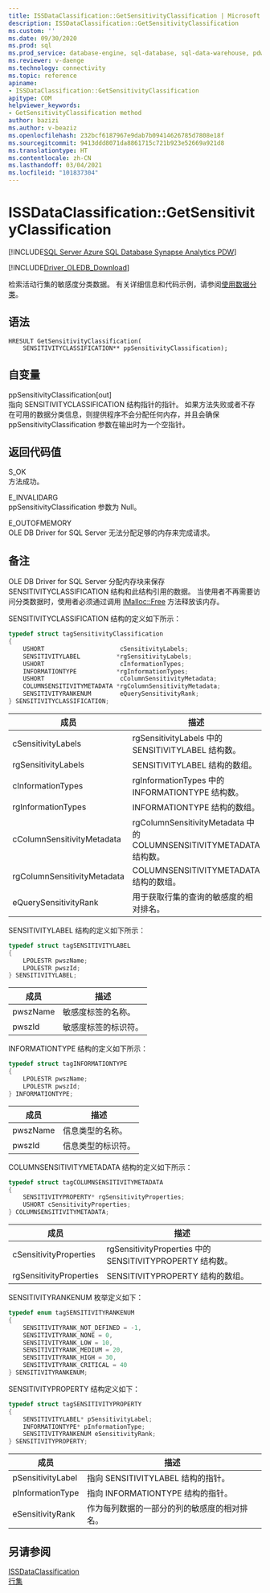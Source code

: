 ```yaml
---
title: ISSDataClassification::GetSensitivityClassification | Microsoft Docs
description: ISSDataClassification::GetSensitivityClassification
ms.custom: ''
ms.date: 09/30/2020
ms.prod: sql
ms.prod_service: database-engine, sql-database, sql-data-warehouse, pdw
ms.reviewer: v-daenge
ms.technology: connectivity
ms.topic: reference
apiname:
- ISSDataClassification::GetSensitivityClassification
apitype: COM
helpviewer_keywords:
- GetSensitivityClassification method
author: bazizi
ms.author: v-beaziz
ms.openlocfilehash: 232bcf6187967e9dab7b09414626785d7808e18f
ms.sourcegitcommit: 9413ddd8071da8861715c721b923e52669a921d8
ms.translationtype: HT
ms.contentlocale: zh-CN
ms.lasthandoff: 03/04/2021
ms.locfileid: "101837304"
---
```

# <a name="issdataclassificationgetsensitivityclassification"></a>ISSDataClassification::GetSensitivityClassification
[!INCLUDE[SQL Server Azure SQL Database Synapse Analytics PDW](../../../includes/applies-to-version/sql-asdb-asa.md)]

[!INCLUDE[Driver_OLEDB_Download](../../../includes/driver_oledb_download.md)]

  检索活动行集的敏感度分类数据。 有关详细信息和代码示例，请参阅[使用数据分类](../features/using-data-classification.md)。  
  
## <a name="syntax"></a>语法  
  
```  
HRESULT GetSensitivityClassification(
    SENSITIVITYCLASSIFICATION** ppSensitivityClassification);
```  
  
## <a name="arguments"></a>自变量  
  ppSensitivityClassification[out]  
 指向 SENSITIVITYCLASSIFICATION 结构指针的指针。 如果方法失败或者不存在可用的数据分类信息，则提供程序不会分配任何内存，并且会确保 ppSensitivityClassification 参数在输出时为一个空指针。  
  
## <a name="return-code-values"></a>返回代码值  
 S_OK  
 方法成功。    
  
 E_INVALIDARG  
 ppSensitivityClassification 参数为 Null。  
  
 E_OUTOFMEMORY  
 OLE DB Driver for SQL Server 无法分配足够的内存来完成请求。  

  
## <a name="remarks"></a>备注  
OLE DB Driver for SQL Server 分配内存块来保存 SENSITIVITYCLASSIFICATION 结构和此结构引用的数据。 当使用者不再需要访问分类数据时，使用者必须通过调用 [IMalloc::Free](/windows/win32/api/objidl/nf-objidl-imalloc-free) 方法释放该内存。  
  
 SENSITIVITYCLASSIFICATION 结构的定义如下所示：
  
```cpp
typedef struct tagSensitivityClassification
{
    USHORT                     cSensitivityLabels;
    SENSITIVITYLABEL          *rgSensitivityLabels;
    USHORT                     cInformationTypes;
    INFORMATIONTYPE           *rgInformationTypes;
    USHORT                     cColumnSensitivityMetadata;
    COLUMNSENSITIVITYMETADATA *rgColumnSensitivityMetadata;
    SENSITIVITYRANKENUM        eQuerySensitivityRank;
} SENSITIVITYCLASSIFICATION;
```  

|成员|描述|  
|------------|-----------------|  
|cSensitivityLabels|rgSensitivityLabels 中的 SENSITIVITYLABEL 结构数。|  
|rgSensitivityLabels|SENSITIVITYLABEL 结构的数组。|  
|cInformationTypes|rgInformationTypes 中的 INFORMATIONTYPE 结构数。|  
|rgInformationTypes|INFORMATIONTYPE 结构的数组。|  
|cColumnSensitivityMetadata|rgColumnSensitivityMetadata 中的 COLUMNSENSITIVITYMETADATA 结构数。|  
|rgColumnSensitivityMetadata|COLUMNSENSITIVITYMETADATA 结构的数组。|  
|eQuerySensitivityRank|用于获取行集的查询的敏感度的相对排名。|  

SENSITIVITYLABEL 结构的定义如下所示：
```cpp
typedef struct tagSENSITIVITYLABEL
{
    LPOLESTR pwszName;
    LPOLESTR pwszId;
} SENSITIVITYLABEL;
```

|成员|描述|  
|------------|-----------------|  
|pwszName|敏感度标签的名称。|  
|pwszId|敏感度标签的标识符。|  

INFORMATIONTYPE 结构的定义如下所示：
```cpp
typedef struct tagINFORMATIONTYPE
{
    LPOLESTR pwszName;
    LPOLESTR pwszId;
} INFORMATIONTYPE;
```

|成员|描述|  
|------------|-----------------|  
|pwszName|信息类型的名称。|  
|pwszId|信息类型的标识符。|  

COLUMNSENSITIVITYMETADATA 结构的定义如下所示：
```cpp
typedef struct tagCOLUMNSENSITIVITYMETADATA
{
    SENSITIVITYPROPERTY* rgSensitivityProperties;
    USHORT cSensitivityProperties;
} COLUMNSENSITIVITYMETADATA;
```

|成员|描述|  
|------------|-----------------|  
|cSensitivityProperties|rgSensitivityProperties 中的 SENSITIVITYPROPERTY 结构数。|  
|rgSensitivityProperties|SENSITIVITYPROPERTY 结构的数组。|  

SENSITIVITYRANKENUM 枚举定义如下：
```cpp
typedef enum tagSENSITIVITYRANKENUM
{
    SENSITIVITYRANK_NOT_DEFINED = -1,
    SENSITIVITYRANK_NONE = 0,
    SENSITIVITYRANK_LOW = 10,
    SENSITIVITYRANK_MEDIUM = 20,
    SENSITIVITYRANK_HIGH = 30,
    SENSITIVITYRANK_CRITICAL = 40
} SENSITIVITYRANKENUM;
```

SENSITIVITYPROPERTY 结构定义如下：
```cpp
typedef struct tagSENSITIVITYPROPERTY
{
    SENSITIVITYLABEL* pSensitivityLabel;
    INFORMATIONTYPE* pInformationType;
    SENSITIVITYRANKENUM eSensitivityRank;
} SENSITIVITYPROPERTY;
```

|成员|描述|  
|------------|-----------------|  
|pSensitivityLabel|指向 SENSITIVITYLABEL 结构的指针。|  
|pInformationType|指向 INFORMATIONTYPE 结构的指针。|  
|eSensitivityRank|作为每列数据的一部分的列的敏感度的相对排名。|  

## <a name="see-also"></a>另请参阅  
 [ISSDataClassification](../../oledb/ole-db-interfaces/issdataclassification-ole-db.md)  
 [行集](../ole-db-rowsets/rowsets.md)  

